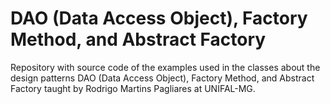 # DAO (Data Access Object), Factory Method, and Abstract Factory

Repository with source code of the examples used in the classes about the design patterns DAO (Data Access Object), Factory Method, and Abstract Factory taught by Rodrigo Martins Pagliares at UNIFAL-MG.
